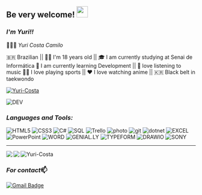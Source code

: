 ## Be very welcome! <img src="https://raw.githubusercontent.com/iampavangandhi/iampavangandhi/master/gifs/Hi.gif" width="30px"></h2>

### *I'm Yuri!!*


   👨🏻‍💻 *Yuri Costa Camilo*

   🇧🇷 Brazilian || 👦🏻 I'm 18 years old || 🎓 I am currently studying at Senai de Informática
   🌱 I am currently learning Development || 🎵 love listening to music
   🏊🏻 I love playing sports || ❤️ I love watching anime || 🇰🇷 Black belt in taekwondo


<p align="left"> <a href="https://github-profile-trophy.vercel.app/?username=ryo-ma&theme=dracula"><img src="https://github-profile-trophy.vercel.app/?username=Yuri-Costa&theme=dracula" alt="Yuri-Costa" /></a> </p>






![DEV](https://media.giphy.com/media/iIqmM5tTjmpOB9mpbn/giphy.gif)

### *Languages and Tools:*
![HTML5](https://img.shields.io/badge/-HTML5-blueviolet)
![CSS3](https://img.shields.io/badge/-CSS3-blueviolet)
![C#](https://img.shields.io/badge/-CSHARP-blueviolet)
![SQL](https://img.shields.io/badge/-MYSQL-blueviolet)
![Trello](https://img.shields.io/badge/-TRELLO-blueviolet)
![photo](https://img.shields.io/badge/-PHOTOSHOP-blueviolet)
![git](https://img.shields.io/badge/-GIT-blueviolet)
![dotnet](https://img.shields.io/badge/-DOTNET-blueviolet)
![EXCEL](https://img.shields.io/badge/-EXCEL-blueviolet)
![PowerPoint](https://img.shields.io/badge/-POWERPOINT-blueviolet)
![WORD](https://img.shields.io/badge/-WORD-blueviolet)
![GENIAL.LY](https://img.shields.io/badge/-GENIAL.LY-blueviolet)
![TYPEFORM](https://img.shields.io/badge/-TYPEFORM-blueviolet)
![DRAWIO](https://img.shields.io/badge/-DRAW.IO-blueviolet)
![SONY](https://img.shields.io/badge/-SONY%20VEGAS-blueviolet)

------------------------------------------------------------------------------------------------------------------


<a href="https://github.com/Yuri-Camilo/github-readme-stats">
  <img align="left" src="https://github-readme-stats.vercel.app/api?username=Yuri-Costa&show_icons=true&theme=radical" />
</a>
<a href="https://github.com/Yuri-Costa/convoychat">
  <img align="left" src="https://github-readme-stats.vercel.app/api/top-langs/?username=Yuri-Costa&theme=radical" />
</a>

<p align="left"> <img src="https://komarev.com/ghpvc/?username=Yuri-Costa&label=Profile%20views&color=blueviolet&style=flat" alt="Yuri-Costa" /> </p>

### *For contact*📫
[![Gmail Badge](https://img.shields.io/badge/-yuri342costa@gmail.com-c14438?style=flat-square&logo=Gmail&logoColor=white&link=mailto:yuri342costa@gmail.com)](mailto:yuri342costa@gmail.com)



    



